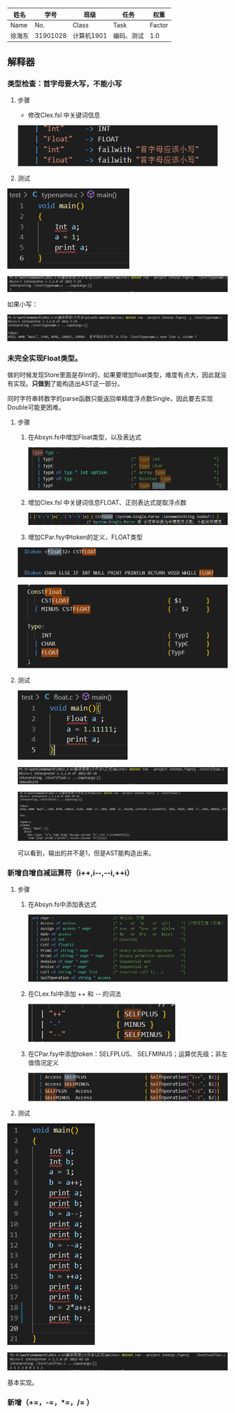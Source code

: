| 姓名   | 学号     | 班级       | 任务       | 权重   |
| ------ | -------- | ---------- | ---------- | ------ |
| Name   | No.      | Class      | Task       | Factor |
| 徐海东 | 31901028 | 计算机1901 | 编码、测试 | 1.0    |

## 解释器

### 类型检查：首字母要大写，不能小写

1. 步骤

   + 修改Clex.fsl 中关键词信息

   ![image-20220525134546123](实验报告.assets/image-20220525134546123.png)

2. 测试

![image-20220524214605256](实验报告.assets/image-20220524214605256.png)

![image-20220524214714911](实验报告.assets/image-20220524214714911.png)

如果小写：

![image-20220524214624940](实验报告.assets/image-20220524214624940.png)

### 未完全实现Float类型。

做的时候发现Store里面是存Int的，如果要增加float类型，难度有点大，因此就没有实现。**只做到**了能构造出AST这一部分。

同时字符串转数字的parse函数只能返回单精度浮点数Single，因此要去实现Double可能更困难。

1. 步骤

   1. 在Absyn.fs中增加Float类型，以及表达式

      ![image-20220525135241992](实验报告.assets/image-20220525135241992.png)

   2. 增加Clex.fsl 中关键词信息FLOAT、正则表达式提取浮点数

      ![image-20220525141053950](实验报告.assets/image-20220525141053950.png)

   3. 增加CPar.fsy中token的定义、FLOAT类型

   ![image-20220525135154003](实验报告.assets/image-20220525135154003.png)

   ![image-20220525135223856](实验报告.assets/image-20220525135223856.png)

2. 测试

   ![image-20220525135756327](实验报告.assets/image-20220525135756327.png)

   ![image-20220525134345029](实验报告.assets/image-20220525134345029.png)

   ![image-20220525135900865](实验报告.assets/image-20220525135900865.png)

   可以看到，输出的并不是1，但是AST能构造出来。

### 新增自增自减运算符（i++,i--,--i,++i）

1. 步骤

   1. 在Absyn.fs中添加表达式

      ![image-20220525141004839](实验报告.assets/image-20220525141004839.png)

   2. 在CLex.fsl中添加 ++ 和 -- 的词法

      ![image-20220525141523843](实验报告.assets/image-20220525141523843.png)

   3. 在CPar.fsy中添加token：SELFPLUS、 SELFMINUS；运算优先级；非左值情况定义

      ![image-20220525141708779](实验报告.assets/image-20220525141708779.png)

2. 测试

![image-20220525163522204](实验报告.assets/image-20220525163522204.png)

![image-20220525163555400](实验报告.assets/image-20220525163555400.png)

基本实现。

### 新增（+=，-=，*=，/= ）


